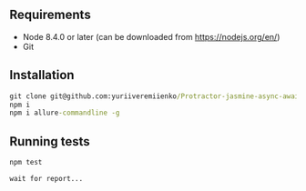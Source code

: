 ## Requirements
* Node 8.4.0 or later (can be downloaded from https://nodejs.org/en/)
* Git
## Installation
```cmd
git clone git@github.com:yuriiveremiienko/Protractor-jasmine-async-awaits.git
npm i
npm i allure-commandline -g
```
## Running tests
```cmd
npm test

wait for report...
```
